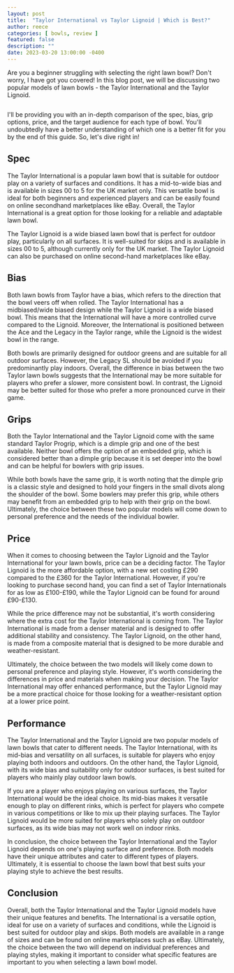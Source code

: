 ```yaml
---
layout: post
title:  "Taylor International vs Taylor Lignoid | Which is Best?"
author: reece
categories: [ bowls, review ]
featured: false
description: ""
date: 2023-03-20 13:00:00 -0400
---
```

    

<!-- wp:paragraph -->
<p xmlns="http://www.w3.org/1999/xhtml">Are you a beginner struggling with selecting the right lawn bowl? Don't worry, I have got you covered! In this blog post, we will be discussing two popular models of lawn bowls - the Taylor International and the Taylor Lignoid. </p>
<!-- /wp:paragraph -->

<!-- wp:image {"id":2016,"sizeSlug":"large","linkDestination":"none"} -->
<figure class="wp-block-image size-large"><img src="/img/posts/taylor-international-vs-taylor-lignoid-1024x576.jpg" alt="" class="wp-image-2016"/></figure>
<!-- /wp:image -->

<!-- wp:paragraph -->
<p>I'll be providing you with an in-depth comparison of the spec, bias, grip options, price, and the target audience for each type of bowl. You'll undoubtedly have a better understanding of which one is a better fit for you by the end of this guide. So, let's dive right in!</p>
<!-- /wp:paragraph -->

<!-- wp:heading -->
<h2>Spec</h2>
<!-- /wp:heading -->

<!-- wp:paragraph -->
<p>The Taylor International is a popular lawn bowl that is suitable for outdoor play on a variety of surfaces and conditions. It has a mid-to-wide bias and is available in sizes 00 to 5 for the UK market only. This versatile bowl is ideal for both beginners and experienced players and can be easily found on online secondhand marketplaces like eBay. Overall, the Taylor International is a great option for those looking for a reliable and adaptable lawn bowl.</p>
<!-- /wp:paragraph -->

<!-- wp:paragraph -->
<p>The Taylor Lignoid is a wide biased lawn bowl that is perfect for outdoor play, particularly on all surfaces. It is well-suited for skips and is available in sizes 00 to 5, although currently only for the UK market. The Taylor Lignoid can also be purchased on online second-hand marketplaces like eBay.</p>
<!-- /wp:paragraph -->

<!-- wp:heading -->
<h2>Bias</h2>
<!-- /wp:heading -->

<!-- wp:paragraph -->
<p>Both lawn bowls from Taylor have a bias, which refers to the direction that the bowl veers off when rolled. The Taylor International has a midbiased/wide biased design while the Taylor Lignoid is a wide biased bowl. This means that the International will have a more controlled curve compared to the Lignoid. Moreover, the International is positioned between the Ace and the Legacy in the Taylor range, while the Lignoid is the widest bowl in the range.</p>
<!-- /wp:paragraph -->

<!-- wp:paragraph -->
<p>Both bowls are primarily designed for outdoor greens and are suitable for all outdoor surfaces. However, the Legacy SL should be avoided if you predominantly play indoors. Overall, the difference in bias between the two Taylor lawn bowls suggests that the International may be more suitable for players who prefer a slower, more consistent bowl. In contrast, the Lignoid may be better suited for those who prefer a more pronounced curve in their game.</p>
<!-- /wp:paragraph -->

<!-- wp:heading -->
<h2>Grips</h2>
<!-- /wp:heading -->

<!-- wp:paragraph -->
<p>Both the Taylor International and the Taylor Lignoid come with the same standard Taylor Progrip, which is a dimple grip and one of the best available. Neither bowl offers the option of an embedded grip, which is considered better than a dimple grip because it is set deeper into the bowl and can be helpful for bowlers with grip issues.</p>
<!-- /wp:paragraph -->

<!-- wp:paragraph -->
<p>While both bowls have the same grip, it is worth noting that the dimple grip is a classic style and designed to hold your fingers in the small divots along the shoulder of the bowl. Some bowlers may prefer this grip, while others may benefit from an embedded grip to help with their grip on the bowl. Ultimately, the choice between these two popular models will come down to personal preference and the needs of the individual bowler.</p>
<!-- /wp:paragraph -->

<!-- wp:heading -->
<h2>Price</h2>
<!-- /wp:heading -->

<!-- wp:paragraph -->
<p>When it comes to choosing between the Taylor Lignoid and the Taylor International for your lawn bowls, price can be a deciding factor. The Taylor Lignoid is the more affordable option, with a new set costing £290 compared to the £360 for the Taylor International. However, if you're looking to purchase second hand, you can find a set of Taylor Internationals for as low as £100-£190, while the Taylor Lignoid can be found for around £90-£130.</p>
<!-- /wp:paragraph -->

<!-- wp:paragraph -->
<p>While the price difference may not be substantial, it's worth considering where the extra cost for the Taylor International is coming from. The Taylor International is made from a denser material and is designed to offer additional stability and consistency. The Taylor Lignoid, on the other hand, is made from a composite material that is designed to be more durable and weather-resistant.</p>
<!-- /wp:paragraph -->

<!-- wp:paragraph -->
<p>Ultimately, the choice between the two models will likely come down to personal preference and playing style. However, it's worth considering the differences in price and materials when making your decision. The Taylor International may offer enhanced performance, but the Taylor Lignoid may be a more practical choice for those looking for a weather-resistant option at a lower price point.</p>
<!-- /wp:paragraph -->

<!-- wp:heading -->
<h2>Performance</h2>
<!-- /wp:heading -->

<!-- wp:paragraph -->
<p>The Taylor International and the Taylor Lignoid are two popular models of lawn bowls that cater to different needs. The Taylor International, with its mid-bias and versatility on all surfaces, is suitable for players who enjoy playing both indoors and outdoors. On the other hand, the Taylor Lignoid, with its wide bias and suitability only for outdoor surfaces, is best suited for players who mainly play outdoor lawn bowls.</p>
<!-- /wp:paragraph -->

<!-- wp:paragraph -->
<p>If you are a player who enjoys playing on various surfaces, the Taylor International would be the ideal choice. Its mid-bias makes it versatile enough to play on different rinks, which is perfect for players who compete in various competitions or like to mix up their playing surfaces. The Taylor Lignoid would be more suited for players who solely play on outdoor surfaces, as its wide bias may not work well on indoor rinks.</p>
<!-- /wp:paragraph -->

<!-- wp:paragraph -->
<p>In conclusion, the choice between the Taylor International and the Taylor Lignoid depends on one's playing surface and preference. Both models have their unique attributes and cater to different types of players. Ultimately, it is essential to choose the lawn bowl that best suits your playing style to achieve the best results.</p>
<!-- /wp:paragraph -->

<!-- wp:heading -->
<h2>Conclusion</h2>
<!-- /wp:heading -->

<!-- wp:paragraph -->
<p>Overall, both the Taylor International and the Taylor Lignoid models have their unique features and benefits. The International is a versatile option, ideal for use on a variety of surfaces and conditions, while the Lignoid is best suited for outdoor play and skips. Both models are available in a range of sizes and can be found on online marketplaces such as eBay. Ultimately, the choice between the two will depend on individual preferences and playing styles, making it important to consider what specific features are important to you when selecting a lawn bowl model.</p>
<!-- /wp:paragraph -->
    